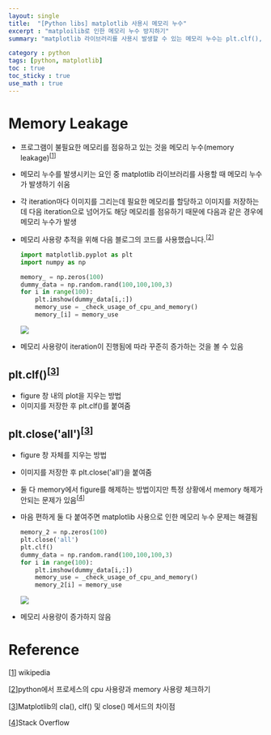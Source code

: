 ```yaml
---
layout: single
title:  "[Python libs] matplotlib 사용시 메모리 누수"
excerpt : "matploilib로 인한 메모리 누수 방지하기"
summary: "matplotlib 라이브러리를 사용시 발생할 수 있는 메모리 누수는 plt.clf(), plt.close('all')로 방지할 수 있다."

category : python
tags: [python, matplotlib]
toc : true
toc_sticky : true
use_math : true
---
```

# Memory Leakage

- 프로그램이 불필요한 메모리를 점유하고 있는 것을 메모리 누수(memory leakage)<sup>[[1]]
- 메모리 누수를 발생시키는 요인 중 matplotlib 라이브러리를 사용할 때 메모리 누수가 발생하기 쉬움
- 각 iteration마다 이미지를 그리는데 필요한 메모리를 할당하고 이미지를 저장하는데 다음 iteration으로 넘어가도 해당 메모리를 점유하기 때문에 다음과 같은 경우에 메모리 누수가 발생
- 메모리 사용량 추적을 위해 다음 블로그의 코드를 사용했습니다.<sup>[[2]]

    ```python
    import matplotlib.pyplot as plt
    import numpy as np

    memory_ = np.zeros(100)
    dummy_data = np.random.rand(100,100,100,3)
    for i in range(100):
        plt.imshow(dummy_data[i,:])
        memory_use = _check_usage_of_cpu_and_memory()
        memory_[i] = memory_use
    ```
    <img src = '{{site.url}}/assets/img/memory_leak_y.png' align = 'center'>

- 메모리 사용량이 iteration이 진행됨에 따라 꾸준히 증가하는 것을 볼 수 있음

## plt.clf()<sup>[[3]]

- figure 창 내의 plot을 지우는 방법
- 이미지를 저장한 후 plt.clf()를 붙여줌

## plt.close('all')<sup>[[3]]

- figure 창 자체를 지우는 방법
- 이미지를 저장한 후 plt.close('all')을 붙여줌

- 둘 다 memory에서 figure를 해제하는 방법이지만 특정 상황에서 memory 해제가 안되는 문제가 있음<sup>[[4]]</sup>
- 마음 편하게 둘 다 붙여주면 matplotlib 사용으로 인한 메모리 누수 문제는 해결됨
    ```python
    memory_2 = np.zeros(100)
    plt.close('all')
    plt.clf()
    dummy_data = np.random.rand(100,100,100,3)
    for i in range(100):
        plt.imshow(dummy_data[i,:])
        memory_use = _check_usage_of_cpu_and_memory()
        memory_2[i] = memory_use
    ```
    <img src = '{{site.url}}/assets/img/memory_leak_n.png' align = 'center'>
- 메모리 사용량이 증가하지 않음

# Reference

[[1]] wikipedia

[[2]]python에서 프로세스의 cpu 사용량과 memory 사용량 체크하기

[[3]]Matplotlib의 cla(), clf() 및 close() 메서드의 차이점

[[4]]Stack Overflow

[1]: https://ko.wikipedia.org/wiki/%EB%A9%94%EB%AA%A8%EB%A6%AC_%EB%88%84%EC%88%98
[2]: https://helloyjam.github.io/python/check-cpu-and-memory/
[3]: https://www.delftstack.com/ko/howto/matplotlib/differences-between-cla-clf-and-close-method-in-matplotlib/
[4]: https://stackoverflow.com/questions/7101404/how-can-i-release-memory-after-creating-matplotlib-figures